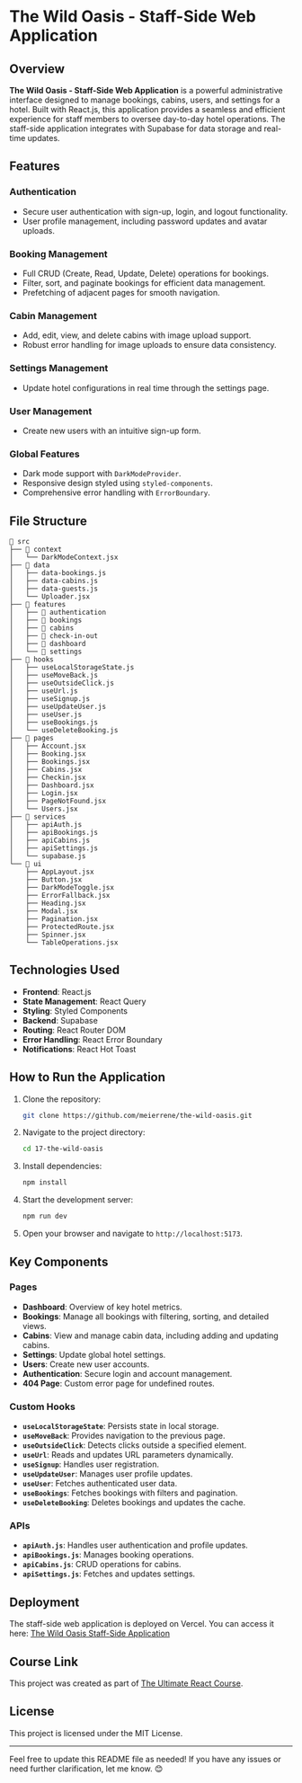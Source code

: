# The Wild Oasis - Staff-Side Web Application

## Overview

**The Wild Oasis - Staff-Side Web Application** is a powerful administrative interface designed to manage bookings, cabins, users, and settings for a hotel. Built with React.js, this application provides a seamless and efficient experience for staff members to oversee day-to-day hotel operations. The staff-side application integrates with Supabase for data storage and real-time updates.

## Features

### Authentication

- Secure user authentication with sign-up, login, and logout functionality.
- User profile management, including password updates and avatar uploads.

### Booking Management

- Full CRUD (Create, Read, Update, Delete) operations for bookings.
- Filter, sort, and paginate bookings for efficient data management.
- Prefetching of adjacent pages for smooth navigation.

### Cabin Management

- Add, edit, view, and delete cabins with image upload support.
- Robust error handling for image uploads to ensure data consistency.

### Settings Management

- Update hotel configurations in real time through the settings page.

### User Management

- Create new users with an intuitive sign-up form.

### Global Features

- Dark mode support with `DarkModeProvider`.
- Responsive design styled using `styled-components`.
- Comprehensive error handling with `ErrorBoundary`.

## File Structure

```
📂 src
├── 📂 context
│   └── DarkModeContext.jsx
├── 📂 data
│   ├── data-bookings.js
│   ├── data-cabins.js
│   ├── data-guests.js
│   └── Uploader.jsx
├── 📂 features
│   ├── 📂 authentication
│   ├── 📂 bookings
│   ├── 📂 cabins
│   ├── 📂 check-in-out
│   ├── 📂 dashboard
│   └── 📂 settings
├── 📂 hooks
│   ├── useLocalStorageState.js
│   ├── useMoveBack.js
│   ├── useOutsideClick.js
│   ├── useUrl.js
│   ├── useSignup.js
│   ├── useUpdateUser.js
│   ├── useUser.js
│   ├── useBookings.js
│   └── useDeleteBooking.js
├── 📂 pages
│   ├── Account.jsx
│   ├── Booking.jsx
│   ├── Bookings.jsx
│   ├── Cabins.jsx
│   ├── Checkin.jsx
│   ├── Dashboard.jsx
│   ├── Login.jsx
│   ├── PageNotFound.jsx
│   └── Users.jsx
├── 📂 services
│   ├── apiAuth.js
│   ├── apiBookings.js
│   ├── apiCabins.js
│   ├── apiSettings.js
│   └── supabase.js
└── 📂 ui
    ├── AppLayout.jsx
    ├── Button.jsx
    ├── DarkModeToggle.jsx
    ├── ErrorFallback.jsx
    ├── Heading.jsx
    ├── Modal.jsx
    ├── Pagination.jsx
    ├── ProtectedRoute.jsx
    ├── Spinner.jsx
    └── TableOperations.jsx
```

## Technologies Used

- **Frontend**: React.js
- **State Management**: React Query
- **Styling**: Styled Components
- **Backend**: Supabase
- **Routing**: React Router DOM
- **Error Handling**: React Error Boundary
- **Notifications**: React Hot Toast

## How to Run the Application

1. Clone the repository:

   ```bash
   git clone https://github.com/meierrene/the-wild-oasis.git
   ```

2. Navigate to the project directory:

   ```bash
   cd 17-the-wild-oasis
   ```

3. Install dependencies:

   ```bash
   npm install
   ```

4. Start the development server:

   ```bash
   npm run dev
   ```

5. Open your browser and navigate to `http://localhost:5173`.

## Key Components

### Pages

- **Dashboard**: Overview of key hotel metrics.
- **Bookings**: Manage all bookings with filtering, sorting, and detailed views.
- **Cabins**: View and manage cabin data, including adding and updating cabins.
- **Settings**: Update global hotel settings.
- **Users**: Create new user accounts.
- **Authentication**: Secure login and account management.
- **404 Page**: Custom error page for undefined routes.

### Custom Hooks

- **`useLocalStorageState`**: Persists state in local storage.
- **`useMoveBack`**: Provides navigation to the previous page.
- **`useOutsideClick`**: Detects clicks outside a specified element.
- **`useUrl`**: Reads and updates URL parameters dynamically.
- **`useSignup`**: Handles user registration.
- **`useUpdateUser`**: Manages user profile updates.
- **`useUser`**: Fetches authenticated user data.
- **`useBookings`**: Fetches bookings with filters and pagination.
- **`useDeleteBooking`**: Deletes bookings and updates the cache.

### APIs

- **`apiAuth.js`**: Handles user authentication and profile updates.
- **`apiBookings.js`**: Manages booking operations.
- **`apiCabins.js`**: CRUD operations for cabins.
- **`apiSettings.js`**: Fetches and updates settings.

## Deployment

The staff-side web application is deployed on Vercel. You can access it here:
[The Wild Oasis Staff-Side Application](https://the-wild-oasis-rm.vercel.app)

## Course Link

This project was created as part of [The Ultimate React Course](https://www.udemy.com/course/the-ultimate-react-course/).

## License

This project is licensed under the MIT License.

---

Feel free to update this README file as needed! If you have any issues or need further clarification, let me know. 😊

